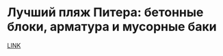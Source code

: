 # Лучший пляж Питера: бетонные блоки, арматура и мусорные баки



[LINK](https://varlamov.ru/2496776.html)
